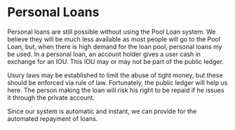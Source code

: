 # Personal Loans



Personal loans are still possible without using the Pool Loan system. We believe they will be much less available as most people will go to the Pool Loan, but, when there is high demand for the loan pool, personal loans my be used. In a personal loan, an account holder gives a user cash in exchange for an IOU. This IOU may or may not be part of the public ledger.



Usury laws may be established to limit the abuse of tight money, but these should be enforced via rule of law. Fortunately, the public ledger will help us here. The person making the loan will risk his right to be repaid if he issues it through the private account.



Since our system is automatic and instant, we can provide for the automated repayment of loans.


